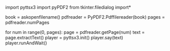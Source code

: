 import pyttsx3
import pyPDF2
from tkinter.filedialog import*


book = askopenfilename()
pdfreader = PyPDF2.Pdffilereader(book)
pages = pdfreader.numPages

for num in range(0, pages):
    page = pdfreader.getPage(num)
    text = page.extractText()
    player = pyttsx3.init()
    player.say(text)
    player.runAndWait()
    
